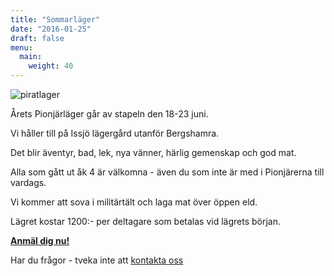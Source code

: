 ```yaml
---
title: "Sommarläger"
date: "2016-01-25"
draft: false
menu:
  main:
    weight: 40
---
```

![piratlager](/lager/affisch.jpg)

Årets Pionjärläger går av stapeln den 18-23 juni.

Vi håller till på Issjö lägergård utanför Bergshamra.

Det blir äventyr, bad, lek, nya vänner, härlig gemenskap och god mat.

Alla som gått ut åk 4 är välkomna - även du som inte är med i Pionjärerna till vardags.

Vi kommer att sova i militärtält och laga mat över öppen eld.

Lägret kostar 1200:- per deltagare som betalas vid lägrets början.

**[Anmäl dig nu!](/lager/anmalan2016)**

Har du frågor - tveka inte att [kontakta oss](/kontakt)
